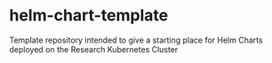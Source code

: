 # helm-chart-template
Template repository intended to give a starting place for Helm Charts deployed on the Research Kubernetes Cluster
